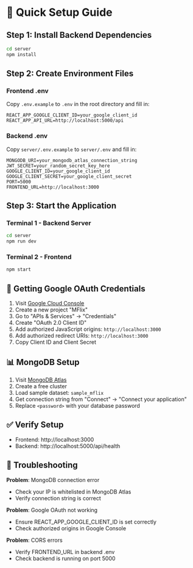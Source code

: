 # 🚀 Quick Setup Guide

## Step 1: Install Backend Dependencies

```bash
cd server
npm install
```

## Step 2: Create Environment Files

### Frontend .env
Copy `.env.example` to `.env` in the root directory and fill in:
```
REACT_APP_GOOGLE_CLIENT_ID=your_google_client_id
REACT_APP_API_URL=http://localhost:5000/api
```

### Backend .env
Copy `server/.env.example` to `server/.env` and fill in:
```
MONGODB_URI=your_mongodb_atlas_connection_string
JWT_SECRET=your_random_secret_key_here
GOOGLE_CLIENT_ID=your_google_client_id
GOOGLE_CLIENT_SECRET=your_google_client_secret
PORT=5000
FRONTEND_URL=http://localhost:3000
```

## Step 3: Start the Application

### Terminal 1 - Backend Server
```bash
cd server
npm run dev
```

### Terminal 2 - Frontend
```bash
npm start
```

## 🔑 Getting Google OAuth Credentials

1. Visit [Google Cloud Console](https://console.cloud.google.com/)
2. Create a new project "MFlix"
3. Go to "APIs & Services" → "Credentials"
4. Create "OAuth 2.0 Client ID"
5. Add authorized JavaScript origins: `http://localhost:3000`
6. Add authorized redirect URIs: `http://localhost:3000`
7. Copy Client ID and Client Secret

## 📊 MongoDB Setup

1. Visit [MongoDB Atlas](https://www.mongodb.com/cloud/atlas)
2. Create a free cluster
3. Load sample dataset: `sample_mflix`
4. Get connection string from "Connect" → "Connect your application"
5. Replace `<password>` with your database password

## ✅ Verify Setup

- Frontend: http://localhost:3000
- Backend: http://localhost:5000/api/health

## 🐛 Troubleshooting

**Problem**: MongoDB connection error
- Check your IP is whitelisted in MongoDB Atlas
- Verify connection string is correct

**Problem**: Google OAuth not working
- Ensure REACT_APP_GOOGLE_CLIENT_ID is set correctly
- Check authorized origins in Google Console

**Problem**: CORS errors
- Verify FRONTEND_URL in backend .env
- Check backend is running on port 5000
